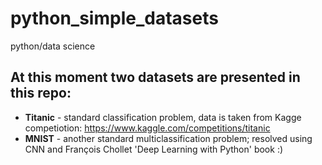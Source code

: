 # python_simple_datasets
python/data science

## At this moment two datasets are presented in this repo:
* **Titanic** - standard classification problem, data is taken from Kagge competiotion: https://www.kaggle.com/competitions/titanic
* **MNIST** - another standard multiclassification problem; resolved using CNN and François Chollet 'Deep Learning with Python' book :)

